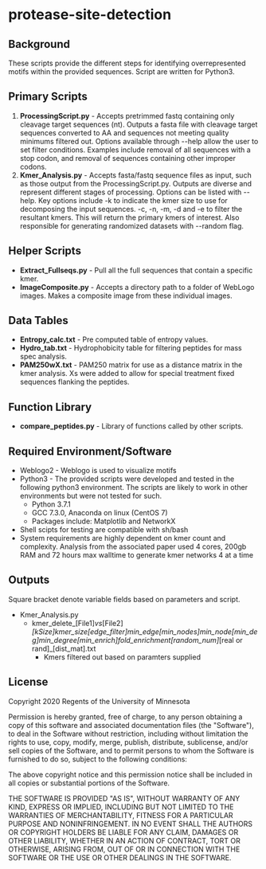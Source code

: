 # protease-site-detection
## Background
These scripts provide the different steps for identifying overrepresented motifs within the provided sequences. Script are written for Python3.

## Primary Scripts
1. **ProcessingScript.py** - Accepts pretrimmed fastq containing only cleavage target sequences (nt). Outputs a fasta file with cleavage target sequences converted to AA and sequences not meeting quality minimums filtered out. Options available through --help allow the user to set filter conditions. Examples include removal of all sequences with a stop codon, and removal of sequences containing other improper codons. 
1. **Kmer_Analysis.py** - Accepts fasta/fastq sequence files as input, such as those output from the ProcessingScript.py. Outputs are diverse and represent different stages of processing. Options can be listed with --help. Key options include -k to indicate the kmer size to use for decomposing the input sequences. -c, -n, -m, -d and -e to filter the resultant kmers. This will return the primary kmers of interest. Also responsible for generating randomized datasets with --random flag.

## Helper Scripts
* **Extract_Fullseqs.py** - Pull all the full sequences that contain a specific kmer.
* **ImageComposite.py** - Accepts a directory path to a folder of WebLogo images. Makes a composite image from these individual images.

## Data Tables
* **Entropy_calc.txt** - Pre computed table of entropy values.
* **Hydro_tab.txt** - Hydrophobicity table for filtering peptides for mass spec analysis.
* **PAM250wX.txt** - PAM250 matrix for use as a distance matrix in the kmer analysis. Xs were added to allow for special treatment fixed sequences flanking the peptides.

## Function Library
* **compare_peptides.py** - Library of functions called by other scripts.

## Required Environment/Software
* Weblogo2 - Weblogo is used to visualize motifs
* Python3 - The provided scripts were developed and tested in the following python3 environment. The scripts are likely to work in other environments but were not tested for such.
  * Python 3.7.1
  * GCC 7.3.0, Anaconda on linux (CentOS 7)
  * Packages include: Matplotlib and NetworkX
* Shell scipts for testing are compatible with sh/bash
* System requirements are highly dependent on kmer count and complexity. Analysis from the associated paper used 4 cores, 200gb RAM and 72 hours max walltime to generate kmer networks 4 at a time 

## Outputs
Square bracket denote variable fields based on parameters and script.
* Kmer_Analysis.py
  * kmer_delete_[File1]_vs_[File2]_[kSize]kmer_size[edge_filter]min_edge[min_nodes]min_node[min_deg]min_degree[min_enrich]fold_enrichment[random_num]_[real or rand]_[dist_mat].txt
    * Kmers filtered out based on paramters supplied

## License

Copyright 2020 Regents of the University of Minnesota

Permission is hereby granted, free of charge, to any person obtaining a copy of this software and associated documentation files (the "Software"), to deal in the Software without restriction, including without limitation the rights to use, copy, modify, merge, publish, distribute, sublicense, and/or sell copies of the Software, and to permit persons to whom the Software is furnished to do so, subject to the following conditions:

The above copyright notice and this permission notice shall be included in all copies or substantial portions of the Software.

THE SOFTWARE IS PROVIDED "AS IS", WITHOUT WARRANTY OF ANY KIND, EXPRESS OR IMPLIED, INCLUDING BUT NOT LIMITED TO THE WARRANTIES OF MERCHANTABILITY, FITNESS FOR A PARTICULAR PURPOSE AND NONINFRINGEMENT. IN NO EVENT SHALL THE AUTHORS OR COPYRIGHT HOLDERS BE LIABLE FOR ANY CLAIM, DAMAGES OR OTHER LIABILITY, WHETHER IN AN ACTION OF CONTRACT, TORT OR OTHERWISE, ARISING FROM, OUT OF OR IN CONNECTION WITH THE SOFTWARE OR THE USE OR OTHER DEALINGS IN THE SOFTWARE.

